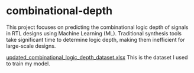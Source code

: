 # combinational-depth
This project focuses on predicting the combinational logic depth of signals in RTL designs using Machine Learning (ML). Traditional synthesis tools take significant time to determine logic depth, making them inefficient for large-scale designs.

[updated_combinational_logic_depth_dataset.xlsx](https://github.com/user-attachments/files/18976968/updated_combinational_logic_depth_dataset.xlsx)
This is the dataset I used to train my model.

